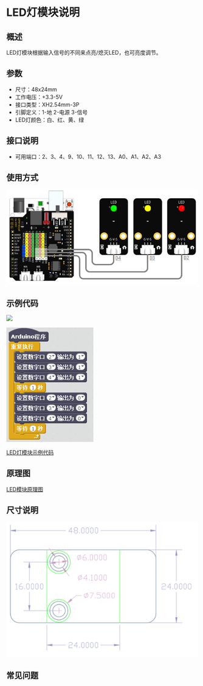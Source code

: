 # LED灯模块说明   

## 概述
LED灯模块根据输入信号的不同来点亮/熄灭LED，也可亮度调节。

## 参数 
- 尺寸：48x24mm
- 工作电压：+3.3-5V
- 接口类型：XH2.54mm-3P
- 引脚定义：1-地 2-电源 3-信号
- LED灯颜色：白、红、黄、绿

## 接口说明
- 可用端口：2、3、4、9、10、11、12、13、A0、A1、A2、A3

## 使用方式
![](./images/02.png)

## 示例代码
![](./images/68.png)

![](./images/47.png)
	
[LED灯模块示例代码](http://www.haohaodada.com/show.php?id=955480)

## 原理图
[LED模块原理图](https://github.com/Haohaodada-official/haohaodada-docs/blob/master/%E5%8E%9F%E7%90%86%E5%9B%BE/LED%E6%A8%A1%E5%9D%97.pdf)

## 尺寸说明
![](./images/01.png)

## 常见问题